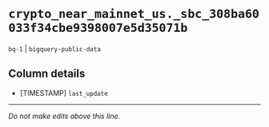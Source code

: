 # `crypto_near_mainnet_us._sbc_308ba60033f34cbe9398007e5d35071b`
`bq-1` | `bigquery-public-data`

## Column details
* [TIMESTAMP] `last_update`

-------------------------------------------------------------------------------
*Do not make edits above this line.*
